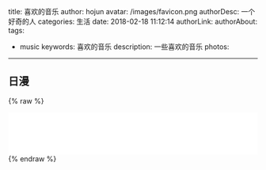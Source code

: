 title: 喜欢的音乐
author: hojun
avatar: /images/favicon.png
authorDesc: 一个好奇的人
categories: 生活
date: 2018-02-18 11:12:14
authorLink:
authorAbout:
tags:
 - music
keywords: 喜欢的音乐
description: 一些喜欢的音乐
photos:
---

## 日漫
{% raw %}
<iframe name="Sincerely" frameborder="no" border="0" marginwidth="0" marginheight="0" width=100% height=86 src="//music.163.com/outchain/player?type=2&id=534065323&auto=0&height=66"></iframe>
{% endraw %}
